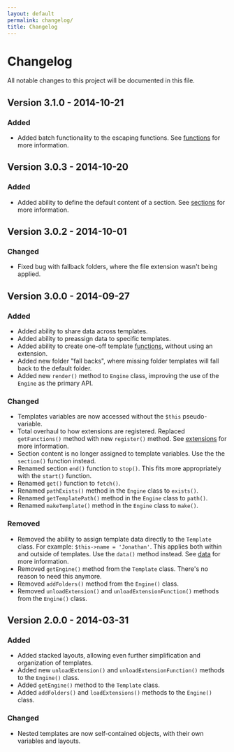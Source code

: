 ```yaml
---
layout: default
permalink: changelog/
title: Changelog
---
```


Changelog
=========

All notable changes to this project will be documented in this file.

## Version 3.1.0 - 2014-10-21

### Added

- Added batch functionality to the escaping functions. See [functions](/templates/functions/#batch-function-calls) for more information.

## Version 3.0.3 - 2014-10-20

### Added

- Added ability to define the default content of a section. See [sections](/templates/sections/#default-section-content) for more information.

## Version 3.0.2 - 2014-10-01

### Changed

- Fixed bug with fallback folders, where the file extension wasn't being applied.

## Version 3.0.0 - 2014-09-27

### Added

- Added ability to share data across templates.
- Added ability to preassign data to specific templates.
- Added ability to create one-off template [functions](/engine/functions/), without using an extension.
- Added new folder "fall backs", where missing folder templates will fall back to the default folder.
- Added new `render()` method to `Engine` class, improving the use of the `Engine` as the primary API.

### Changed

- Templates variables are now accessed without the `$this` pseudo-variable.
- Total overhaul to how extensions are registered. Replaced `getFunctions()` method with new `register()` method. See [extensions](/engine/extensions/) for more information.
- Section content is no longer assigned to template variables. Use the the `section()` function instead.
- Renamed section `end()` function to `stop()`. This fits more appropriately with the `start()` function.
- Renamed `get()` function to `fetch()`.
- Renamed `pathExists()` method in the `Engine` class to `exists()`.
- Renamed `getTemplatePath()` method in the `Engine` class to `path()`.
- Renamed `makeTemplate()` method in the `Engine` class to `make()`.

### Removed

- Removed the ability to assign template data directly to the `Template` class. For example:  `$this->name = 'Jonathan'`. This applies both within and outside of templates. Use the `data()` method instead. See [data](http://platesphp.com/templates/data/) for more information.
- Removed `getEngine()` method from the `Template` class. There's no reason to need this anymore.
- Removed `addFolders()` method from the `Engine()` class.
- Removed `unloadExtension()` and `unloadExtensionFunction()` methods from the `Engine()` class.

## Version 2.0.0 - 2014-03-31

### Added

- Added stacked layouts, allowing even further simplification and organization of templates.
- Added new `unloadExtension()` and `unloadExtensionFunction()` methods to the `Engine()` class.
- Added `getEngine()` method to the `Template` class.
- Added `addFolders()` and `loadExtensions()` methods to the `Engine()` class.

### Changed

- Nested templates are now self-contained objects, with their own variables and layouts.